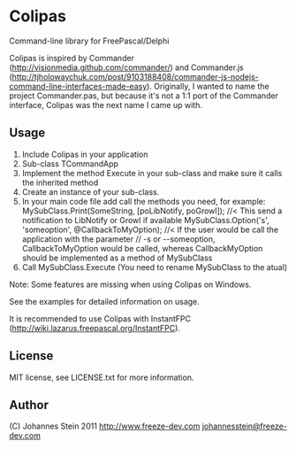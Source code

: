 Colipas
=======

Command-line library for FreePascal/Delphi

Colipas is inspired by Commander (http://visionmedia.github.com/commander/) and Commander.js (http://tjholowaychuk.com/post/9103188408/commander-js-nodejs-command-line-interfaces-made-easy). Originally, I wanted to name the project Commander.pas, but because it's not a 1:1 port of the Commander interface, Colipas was the next name I came up with.


Usage
-----
  1. Include Colipas in your application
  2. Sub-class TCommandApp
  3. Implement the method Execute in your sub-class and make sure it calls the inherited method
  4. Create an instance of your sub-class.
  5. In your main code file add call the methods you need, for example:
       MySubClass.Print(SomeString, [poLibNotify, poGrowl]); //< This send a notification to LibNotify or Growl if available
       MySubClass.Option('s', 'someoption', @CallbackToMyOption); //< If the user would be call the application with the parameter
         // -s or --someoption, CallbackToMyOption would be called, whereas CallbackMyOption should be implemented as a method of MySubClass
  6. Call MySubClass.Execute
  (You need to rename MySubClass to the atual)

Note:
  Some features are missing when using Colipas on Windows.


See the examples for detailed information on usage.

It is recommended to use Colipas with InstantFPC (http://wiki.lazarus.freepascal.org/InstantFPC).


License
-------

MIT license, see LICENSE.txt for more information.


Author
------

(C) Johannes Stein 2011
http://www.freeze-dev.com
johannesstein@freeze-dev.com
